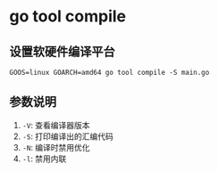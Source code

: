 # go tool compile

## 设置软硬件编译平台

`GOOS=linux GOARCH=amd64 go tool compile -S main.go`

## 参数说明

1. `-V`: 查看编译器版本
2. `-S`: 打印编译出的汇编代码
3. `-N`: 编译时禁用优化
4. `-l`: 禁用内联
